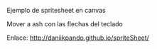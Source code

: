 Ejemplo de spritesheet en canvas
  
Mover a ash con las flechas del teclado

Enlace: http://daniikpando.github.io/spriteSheet/

